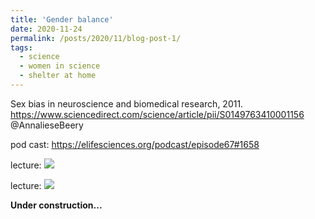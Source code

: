 ```yaml
---
title: 'Gender balance'
date: 2020-11-24
permalink: /posts/2020/11/blog-post-1/
tags:
  - science
  - women in science
  - shelter at home
---
```




Sex bias in neuroscience and biomedical research, 2011. 
https://www.sciencedirect.com/science/article/pii/S0149763410001156 
@AnnalieseBeery

pod cast: https://elifesciences.org/podcast/episode67#1658 

lecture:
![](/images/file-name.png)

lecture:
![](/images/file-name.png)

**Under construction...**
